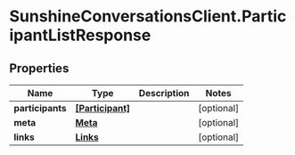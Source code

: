 # SunshineConversationsClient.ParticipantListResponse

## Properties

Name | Type | Description | Notes
------------ | ------------- | ------------- | -------------
**participants** | [**[Participant]**](Participant.md) |  | [optional] 
**meta** | [**Meta**](Meta.md) |  | [optional] 
**links** | [**Links**](Links.md) |  | [optional] 


